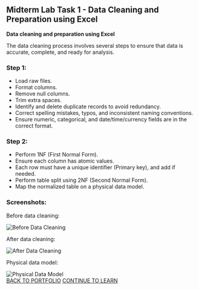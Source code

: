 <section id="midterm-task">
  <h2>Midterm Lab Task 1 - Data Cleaning and Preparation using Excel</h2>
  <p><strong>Data cleaning and preparation using Excel</strong></p>
  <p>The data cleaning process involves several steps to ensure that data is accurate, complete, and ready for analysis.</p>
  <h3>Step 1:</h3>
  <ul>
    <li>Load raw files.</li>
    <li>Format columns.</li>
    <li>Remove null columns.</li>
    <li>Trim extra spaces.</li>
    <li>Identify and delete duplicate records to avoid redundancy.</li>
    <li>Correct spelling mistakes, typos, and inconsistent naming conventions.</li>
    <li>Ensure numeric, categorical, and date/time/currency fields are in the correct format.</li>
  </ul>
  <h3>Step 2:</h3>
  <ul>
    <li>Perform 1NF (First Normal Form).</li>
    <li>Ensure each column has atomic values.</li>
    <li>Each row must have a unique identifier (Primary key), and add if needed.</li>
    <li>Perform table split using 2NF (Second Normal Form).</li>
    <li>Map the normalized table on a physical data model.</li>
  </ul>
  <h3>Screenshots:</h3>
  <p>Before data cleaning:</p>
  <img src="https://github.com/user-attachments/assets/2b46d8e7-26db-4294-a46e-ff147f5e15bd" alt="Before Data Cleaning">
  <p>After data cleaning:</p>
  <img src="https://github.com/user-attachments/assets/2265027f-f163-4471-9054-2694371a4f16" alt="After Data Cleaning">
  <p>Physical data model:</p>
  <img src="https://github.com/user-attachments/assets/98f5680d-0dfa-4e86-8188-c53a60f56101" alt="Physical Data Model">
  <div>
   <a href="https://chan-edm.github.io/README/" class="btn">BACK TO PORTFOLIO</a>
    <a href="http://chan-edm.github.io/Midterm-lab-task-2/" class="btn">CONTINUE TO LEARN</a>
  </div>
</section>
